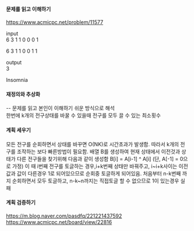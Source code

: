 #### 문제를 읽고 이해하기
https://www.acmicpc.net/problem/11577

input</br>
6 3
1 1 0 0 0 1

6 3
1 1 0 0 1 1

output</br>
3

Insomnia

#### 재정의와 추상화<br>
-- 문제를 읽고 본인이 이해하기 쉬운 방식으로 해석<br>
한번에 k개의 전구상태를 바꿀 수 있을때 전구를 모두 끌 수 있는 최소횟수

#### 계획 세우기<br>
모든 전구를 순회하면서 상태를 바꾸면 O(NK)로 시간초과가 발생함. 따라서 k개의 전구를 조작하는 보다 빠른방법이 필요함.
배열 B를 생성하여 현재 상태에서 이전것과 상태가 다른 전구들을 찾기위해 다음과 같이 생성함
B[i] = A[i-1] ^ A[i] (단, A[-1] = 0으로 가정)
이 때 i번째 전구를 토글하는 경우,i+k번째 상태만 바꿔주고, i~i+k사이는 이전값과 값이 다른경우 1로 되어있으므로 순회중 토글하게 되어있음.
처음부터 n-k번째 까지 순회하면서  모두 토글하고, n-k~n까지는 직접토글 할 수 없으므로 1이 있는경우 실패

#### 계획 검증하기
https://m.blog.naver.com/pasdfq/221221437592
https://www.acmicpc.net/board/view/22816
